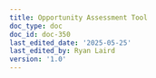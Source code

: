 ```yaml
---
title: Opportunity Assessment Tool
doc_type: doc
doc_id: doc-350
last_edited_date: '2025-05-25'
last_edited_by: Ryan Laird
version: '1.0'
---
```



